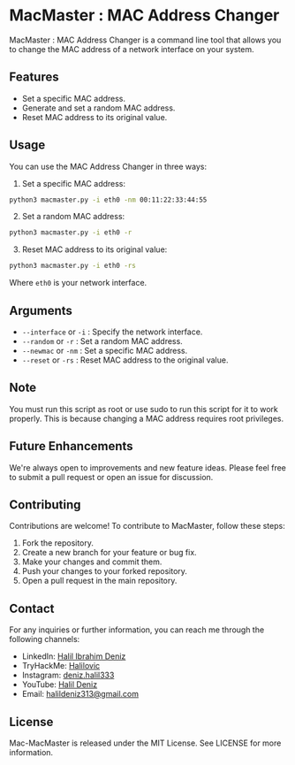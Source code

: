 # MacMaster : MAC Address Changer

MacMaster : MAC Address Changer is a command line tool that allows you to change the MAC address of a network interface on your system.

## Features

- Set a specific MAC address.
- Generate and set a random MAC address.
- Reset MAC address to its original value.

## Usage

You can use the MAC Address Changer in three ways:

1. Set a specific MAC address:

```bash
python3 macmaster.py -i eth0 -nm 00:11:22:33:44:55
```

2. Set a random MAC address:

```bash
python3 macmaster.py -i eth0 -r
```

3. Reset MAC address to its original value:

```bash
python3 macmaster.py -i eth0 -rs
```

Where `eth0` is your network interface.

## Arguments

- `--interface` or `-i` : Specify the network interface.
- `--random` or `-r` : Set a random MAC address.
- `--newmac` or `-nm` : Set a specific MAC address.
- `--reset` or `-rs` : Reset MAC address to the original value.

## Note

You must run this script as root or use sudo to run this script for it to work properly. This is because changing a MAC address requires root privileges.

## Future Enhancements

We're always open to improvements and new feature ideas. Please feel free to submit a pull request or open an issue for discussion.


## Contributing
Contributions are welcome! To contribute to MacMaster, follow these steps:

1. Fork the repository.
2. Create a new branch for your feature or bug fix.
3. Make your changes and commit them.
4. Push your changes to your forked repository.
5. Open a pull request in the main repository.



## Contact

For any inquiries or further information, you can reach me through the following channels:

- LinkedIn: [Halil Ibrahim Deniz](https://www.linkedin.com/in/halil-ibrahim-deniz/)
- TryHackMe: [Halilovic](https://tryhackme.com/p/halilovic)
- Instagram: [deniz.halil333](https://www.instagram.com/deniz.halil333/)
- YouTube: [Halil Deniz](https://www.youtube.com/c/HalilDeniz)
- Email: halildeniz313@gmail.com

## License

Mac-MacMaster is released under the MIT License. See LICENSE for more information.
